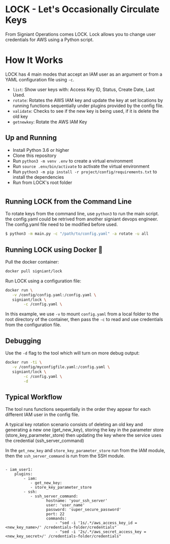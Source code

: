 # LOCK - Let's Occasionally Circulate Keys

From Signiant Operations comes LOCK. Lock allows you to change user credentials for AWS using a Python script.

# How It Works
LOCK has 4 main modes that accept an IAM user as an argument or from a YAML configuration file using `-c`.

- `list`: Show user keys with: Access Key ID, Status, Create Date, Last Used.
- `rotate`: Rotates the AWS IAM key and update the key at set locations by running functions sequentially under plugins provided by the config file.
- `validate`: Checks to see if the new key is being used, if it is delete the old key
- `getnewkey`: Rotate the AWS IAM Key

## Up and Running

- Install Python 3.6 or higher
- Clone this repository
- Run `python3 -m venv .env` to create a virtual environment
- Run `source .env/bin/activate` to activate the virtual environment
- Run `python3 -m pip install -r project/config/requirements.txt` to install the dependencies
- Run from LOCK's root folder

#
## Running LOCK from the Command Line

To rotate keys from the command line, use `python3` to run the main script.
the config.yaml could be retrived from another signiant devops engineer.
The config.yaml file need to be modified before used.

```bash
$ python3 -m main.py -c "/path/to/config.yaml" -a rotate -u all
```

## Running LOCK using Docker 🐳

Pull the docker container:

```bash
docker pull signiant/lock
```

Run LOCK using a configuration file:

```bash
docker run \
   -v /config/config.yaml:/config.yaml \
   signiant/lock \
        -c /config.yaml \ 
```

In this example, we use `-v` to mount `config.yaml` from a local folder to the root directory of the container, then pass the `-c` to read and use credentials from the configuration file.

## Debugging
Use the `-d` flag to the tool which will turn on more debug output:

```bash
docker run -ti \
   -v /config/myconfigfile.yaml:/config.yaml \
   signiant/lock \
        -c /config.yaml \
        -d
```

## Typical Workflow
The tool runs functions sequentially in the order they appear for each different IAM user in the config file.

A typical key rotation scenario consists of deleting an old key and generating a new one (get_new_key), storing the key in the parameter store (store_key_parameter_store) then updating the key where the service uses the credential (ssh_server_command)

In the `get_new_key` and `store_key_parameter_store` run from the IAM module, then the `ssh_server_command` is run from the SSH module.

```

- iam_user1:
    plugins:
        - iam:
           - get_new_key:
           - store_key_parameter_store
        - ssh:
           - ssh_server_command: 
                  hostname: 'your_ssh_server'
                  user: 'user_name'
                  password: 'super_secure_password'
                  port: 22
                  commands: 
                      - "sed -i '1s/.*/aws_access_key_id = <new_key_name>/' /credentials-folder/credentials"
                      - "sed -i '2s/.*/aws_secret_access_key = <new_key_secret>/' /credentials-folder/credentials"
```

